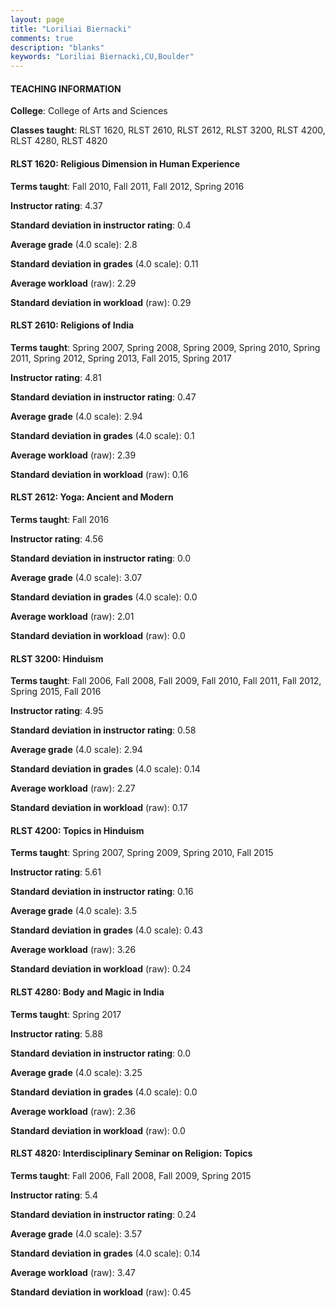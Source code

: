 ```yaml
---
layout: page
title: "Loriliai Biernacki" 
comments: true
description: "blanks"
keywords: "Loriliai Biernacki,CU,Boulder"
---
```

<head>
<script src="https://ajax.googleapis.com/ajax/libs/jquery/2.1.3/jquery.min.js"></script>
<script src="https://dl.dropboxusercontent.com/s/pc42nxpaw1ea4o9/highcharts.js?dl=0"></script>
<!-- <script src="../assets/js/highcharts.js"></script> -->
<style type="text/css">@font-face {
	font-family: "Bebas Neue";
	src: url(https://www.filehosting.org/file/details/544349/BebasNeue Regular.otf) format("opentype");
	}
	h1.Bebas { 
		font-family: "Bebas Neue", Verdana, Tahoma;
	}
</style>
</head>
	   
#### TEACHING INFORMATION

**College**: College of Arts and Sciences

**Classes taught**: RLST 1620, RLST 2610, RLST 2612, RLST 3200, RLST 4200, RLST 4280, RLST 4820

#### RLST 1620: Religious Dimension in Human Experience

**Terms taught**: Fall 2010, Fall 2011, Fall 2012, Spring 2016

**Instructor rating**: 4.37

**Standard deviation in instructor rating**: 0.4

**Average grade** (4.0 scale): 2.8

**Standard deviation in grades** (4.0 scale): 0.11

**Average workload** (raw): 2.29

**Standard deviation in workload** (raw): 0.29

#### RLST 2610: Religions of India

**Terms taught**: Spring 2007, Spring 2008, Spring 2009, Spring 2010, Spring 2011, Spring 2012, Spring 2013, Fall 2015, Spring 2017

**Instructor rating**: 4.81

**Standard deviation in instructor rating**: 0.47

**Average grade** (4.0 scale): 2.94

**Standard deviation in grades** (4.0 scale): 0.1

**Average workload** (raw): 2.39

**Standard deviation in workload** (raw): 0.16

#### RLST 2612: Yoga: Ancient and Modern

**Terms taught**: Fall 2016

**Instructor rating**: 4.56

**Standard deviation in instructor rating**: 0.0

**Average grade** (4.0 scale): 3.07

**Standard deviation in grades** (4.0 scale): 0.0

**Average workload** (raw): 2.01

**Standard deviation in workload** (raw): 0.0

#### RLST 3200: Hinduism

**Terms taught**: Fall 2006, Fall 2008, Fall 2009, Fall 2010, Fall 2011, Fall 2012, Spring 2015, Fall 2016

**Instructor rating**: 4.95

**Standard deviation in instructor rating**: 0.58

**Average grade** (4.0 scale): 2.94

**Standard deviation in grades** (4.0 scale): 0.14

**Average workload** (raw): 2.27

**Standard deviation in workload** (raw): 0.17

#### RLST 4200: Topics in Hinduism

**Terms taught**: Spring 2007, Spring 2009, Spring 2010, Fall 2015

**Instructor rating**: 5.61

**Standard deviation in instructor rating**: 0.16

**Average grade** (4.0 scale): 3.5

**Standard deviation in grades** (4.0 scale): 0.43

**Average workload** (raw): 3.26

**Standard deviation in workload** (raw): 0.24

#### RLST 4280: Body and Magic in India

**Terms taught**: Spring 2017

**Instructor rating**: 5.88

**Standard deviation in instructor rating**: 0.0

**Average grade** (4.0 scale): 3.25

**Standard deviation in grades** (4.0 scale): 0.0

**Average workload** (raw): 2.36

**Standard deviation in workload** (raw): 0.0

#### RLST 4820: Interdisciplinary Seminar on Religion: Topics

**Terms taught**: Fall 2006, Fall 2008, Fall 2009, Spring 2015

**Instructor rating**: 5.4

**Standard deviation in instructor rating**: 0.24

**Average grade** (4.0 scale): 3.57

**Standard deviation in grades** (4.0 scale): 0.14

**Average workload** (raw): 3.47

**Standard deviation in workload** (raw): 0.45

